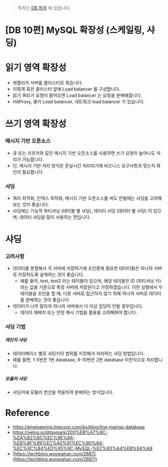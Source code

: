 > 목차는 [DB 목차](https://insanelysimple.tistory.com/category/database) 에 있습니다.



# [DB 10편] MySQL 확장성 (스케일링, 샤딩)



# 읽기 영역 확장성

- 레플리카 서버를 클러스터로 묶습니다.
- 이렇게 묶은 클러스터 앞에 Load balancer 를 구성합니다.
- 읽기 쿼리가 요청이 들어오면 Load balancer 는 요청을 분배해줍니다.
- HAProxy, 물리 Load balancer, 네트워크 load balancer 가 있습니다.



# 쓰기 영역 확장성



### 메시지 기반 오픈소스

- 큐 또는 카프카와 같은 메시지 기반 오픈소스를 사용하면 쓰기 요청이 늘어나도 처리가 가능합니다.
- 단, 메시지 기반 처리 방식은 준실시간 처리이기에 비즈니스 요구사항과 맞는지 확인이 필요합니다.



### 샤딩

- 쿼리 최적화, 인덱스 최적화, 메시지 기반 오픈소스를 써도 안될때는 샤딩을 고려해보는 것이 좋습니다.
- 샤딩에는 기능적 파티셔닝 (테이블 별 샤딩), 데이터 샤딩 (데이터 별 샤딩) 이 있으며, 데이터 샤딩을 많이 사용하는 편입니다.





# 샤딩

### 고려사항

- 데이터를 분할해서 각 서버에 저장하기에 조인문에 필요한 데이터들은 하나의 서버로 저장하도록 설계하는 것이 좋습니다.
  - 예를 들어, test, test2 라는 테이블이 있으며, 해당 테이블은 ID (파티셔닝 키) 라는 값을 기준으로 특정 서버에 저장된다고 가정하겠습니다. 이런 상황에서 두 테이블을 조인을 할 때, 다른 서버로 접근하지 않기 위해 하나의 서버로 데이터를 분배하는 것이 좋습니다.
- 데이터가 너무 많아져 하나의 서버에서 더 이상 감당이 안될 경우입니다.
  - 데이터 재배치 또는 안정 해시 기법을 활용을 고려해봐야 합니다.



### 샤딩 기법

##### 레인지 샤딩

- 데이터베이스 별로 샤딩키의 범위를 지정해서 처리하는 샤딩 방법입니다.
- 예를 들면, 1-5번은 1번 database, 6-10번은 2번 database 이런식으로 처리합니다.



##### 모듈러 샤딩

- 샤딩키에 모듈러 연산을 적용하여 분배하는 방식입니다. 





# Reference

- https://engineering.linecorp.com/ko/blog/line-manga-database
- https://velog.io/@taypark/200%EB%A7%8C-%EA%B2%8C%EC%9E%84-%EB%8F%99%EC%A0%91%EC%9D%84-%EC%9C%84%ED%95%9C-MySQL-%EC%83%A4%EB%94%A9
- [https://techblog.woowahan.com/2687](https://techblog.woowahan.com/2687/)
